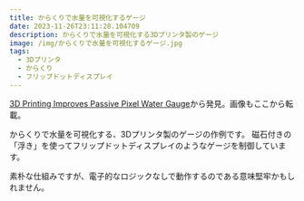 ```yaml
---
title: からくりで水量を可視化するゲージ
date: 2023-11-26T23:11:28.104709
description: からくりで水量を可視化する3Dプリンタ製のゲージ
image: /img/からくりで水量を可視化するゲージ.jpg
tags:
  - 3Dプリンタ
  - からくり
  - フリップドットディスプレイ
---
```

[3D Printing Improves Passive Pixel Water Gauge](https://hackaday.com/2023/11/08/3d-printing-improves-passive-pixel-water-gauge/)から発見。画像もここから転載。

からくりで水量を可視化する、3Dプリンタ製のゲージの作例です。
磁石付きの「浮き」を使ってフリップドットディスプレイのようなゲージを制御しています。

素朴な仕組みですが、電子的なロジックなしで動作するのである意味堅牢かもしれません。


